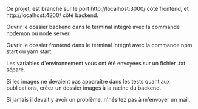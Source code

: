 Ce projet, est branché sur le port http://localhost:3000/ côté frontend, et http://localhost:4200/ côté backend.

Ouvrir le dossier backend dans le terminal intégré avec la commande nodemon ou node server.

Ouvrir le dossier frontend dans le terminal intégré avec la commande npm start ou yarn start.

Les variables d'environnement vous ont été envoyées sur un fichier .txt séparé.

Si les images ne devaient pas apparaître dans les tests quant aux publications, créez un dossier images à la racine du backend.

Si jamais il devait y avoir un problème, n'hésitez pas à m'envoyer un mail.
